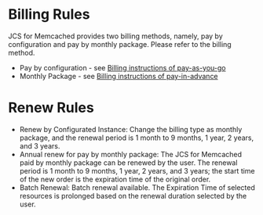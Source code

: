 # Billing Rules
JCS for Memcached provides two billing methods, namely, pay by configuration and pay by monthly package. Please refer to the billing method.
- Pay by configuration - see [Billing instructions of pay-as-you-go](https://docs.jdcloud.com/cn/billing/postpay)
- Monthly Package - see [Billing instructions of pay-in-advance](https://docs.jdcloud.com/cn/billing/prepay)

# Renew Rules
- Renew by Configurated Instance: Change the billing type as monthly package, and the renewal period is 1 month to 9 months, 1 year, 2 years, and 3 years.
- Annual renew for pay by monthly package: The JCS for Memcached paid by monthly package can be renewed by the user. The renewal period is 1 month to 9 months, 1 year, 2 years, and 3 years; the start time of the new order is the expiration time of the original order.
- Batch Renewal: Batch renewal available. The Expiration Time of selected resources is prolonged based on the renewal duration selected by the user.
